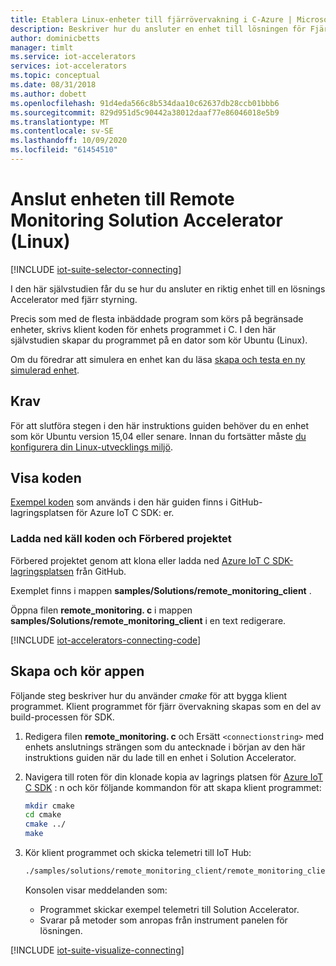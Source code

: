 ```yaml
---
title: Etablera Linux-enheter till fjärrövervakning i C-Azure | Microsoft Docs
description: Beskriver hur du ansluter en enhet till lösningen för Fjärrövervaknings lösning med hjälp av ett program som skrivits i C och körs på Linux.
author: dominicbetts
manager: timlt
ms.service: iot-accelerators
services: iot-accelerators
ms.topic: conceptual
ms.date: 08/31/2018
ms.author: dobett
ms.openlocfilehash: 91d4eda566c8b534daa10c62637db28ccb01bbb6
ms.sourcegitcommit: 829d951d5c90442a38012daaf77e86046018e5b9
ms.translationtype: MT
ms.contentlocale: sv-SE
ms.lasthandoff: 10/09/2020
ms.locfileid: "61454510"
---
```

# <a name="connect-your-device-to-the-remote-monitoring-solution-accelerator-linux"></a>Anslut enheten till Remote Monitoring Solution Accelerator (Linux)

[!INCLUDE [iot-suite-selector-connecting](../../includes/iot-suite-selector-connecting.md)]

I den här självstudien får du se hur du ansluter en riktig enhet till en lösnings Accelerator med fjärr styrning.

Precis som med de flesta inbäddade program som körs på begränsade enheter, skrivs klient koden för enhets programmet i C. I den här självstudien skapar du programmet på en dator som kör Ubuntu (Linux).

Om du föredrar att simulera en enhet kan du läsa [skapa och testa en ny simulerad enhet](iot-accelerators-remote-monitoring-create-simulated-device.md).

## <a name="prerequisites"></a>Krav

För att slutföra stegen i den här instruktions guiden behöver du en enhet som kör Ubuntu version 15,04 eller senare. Innan du fortsätter måste [du konfigurera din Linux-utvecklings miljö](https://github.com/Azure/azure-iot-sdk-c/blob/master/doc/devbox_setup.md#linux).

## <a name="view-the-code"></a>Visa koden

[Exempel koden](https://github.com/Azure/azure-iot-sdk-c/tree/master/samples/solutions/remote_monitoring_client) som används i den här guiden finns i GitHub-lagringsplatsen för Azure IoT C SDK: er.

### <a name="download-the-source-code-and-prepare-the-project"></a>Ladda ned käll koden och Förbered projektet

Förbered projektet genom att klona eller ladda ned [Azure IoT C SDK-lagringsplatsen](https://github.com/Azure/azure-iot-sdk-c) från GitHub.

Exemplet finns i mappen **samples/Solutions/remote_monitoring_client** .

Öppna filen **remote_monitoring. c** i mappen **samples/Solutions/remote_monitoring_client** i en text redigerare.

[!INCLUDE [iot-accelerators-connecting-code](../../includes/iot-accelerators-connecting-code.md)]

## <a name="build-and-run-the-application"></a>Skapa och kör appen

Följande steg beskriver hur du använder *cmake* för att bygga klient programmet. Klient programmet för fjärr övervakning skapas som en del av build-processen för SDK.

1. Redigera filen **remote_monitoring. c** och Ersätt `<connectionstring>` med enhets anslutnings strängen som du antecknade i början av den här instruktions guiden när du lade till en enhet i Solution Accelerator.

1. Navigera till roten för din klonade kopia av lagrings platsen för [Azure IoT C SDK](https://github.com/Azure/azure-iot-sdk-c) : n och kör följande kommandon för att skapa klient programmet:

    ```sh
    mkdir cmake
    cd cmake
    cmake ../
    make
    ```

1. Kör klient programmet och skicka telemetri till IoT Hub:

    ```sh
    ./samples/solutions/remote_monitoring_client/remote_monitoring_client
    ```

    Konsolen visar meddelanden som:

    - Programmet skickar exempel telemetri till Solution Accelerator.
    - Svarar på metoder som anropas från instrument panelen för lösningen.

[!INCLUDE [iot-suite-visualize-connecting](../../includes/iot-suite-visualize-connecting.md)]

